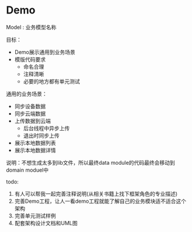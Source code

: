 # Demo

Model : 业务模型名称 


目标：
* Demo展示通用到业务场景
* 模版代码要求
    * 命名合理
    * 注释清晰
    * 必要的地方都有单元测试

通用的业务场景：
* 同步设备数据
* 同步云端数据
* 上传数据到云端
    * 后台线程中异步上传
    * 退出时同步上传
* 展示本地数据列表
* 展示本地数据详情


说明：不想生成太多到lib文件，所以最终data module的代码最终会移动到domain moduel中

todo:
1. 有人可以帮我一起完善注释说明(从相关书籍上找下框架角色的专业描述)
2. 完善Demo工程，让人一看demo工程就能了解自己的业务模块适不适合这个架构
3. 完善单元测试样例
4. 配套架构设计文档和UML图